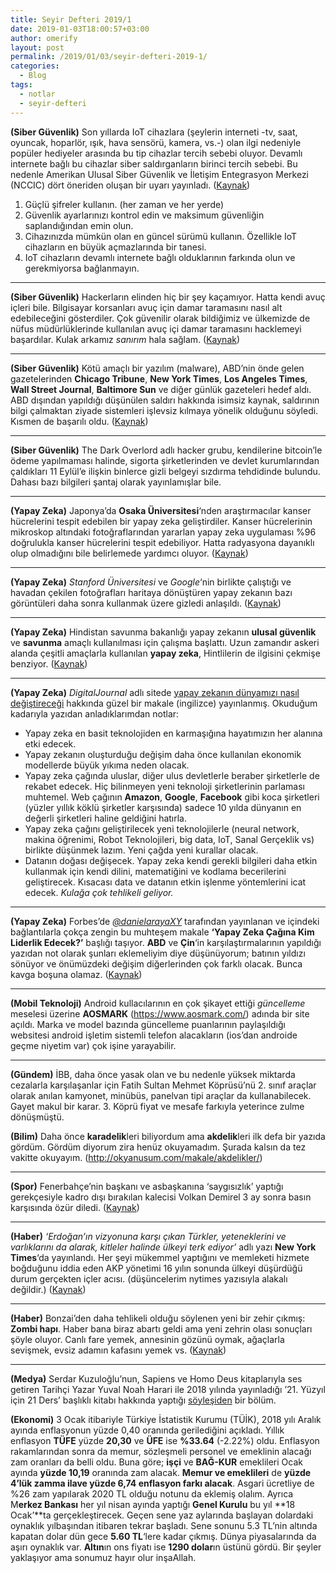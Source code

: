 ```yaml
---
title: Seyir Defteri 2019/1
date: 2019-01-03T18:00:57+03:00
author: omerify
layout: post
permalink: /2019/01/03/seyir-defteri-2019-1/
categories:
  - Blog
tags:
  - notlar
  - seyir-defteri
---
```


**(Siber Güvenlik)** Son yıllarda IoT cihazlara (şeylerin interneti -tv, saat, oyuncak, hoparlör, ışık, hava sensörü, kamera, vs.-) olan ilgi nedeniyle popüler hediyeler arasında bu tip cihazlar tercih sebebi oluyor. Devamlı internete bağlı bu cihazlar siber saldırganların birinci tercih sebebi. Bu nedenle Amerikan Ulusal Siber Güvenlik ve İletişim Entegrasyon Merkezi (NCCIC) dört öneriden oluşan bir uyarı yayınladı. (<a href="https://www.us-cert.gov/ncas/current-activity/2018/12/28/Securing-New-Devices" target="_blank" rel="noreferrer noopener nofollow">Kaynak</a>)

  1. Güçlü şifreler kullanın. (her zaman ve her yerde)
  2. Güvenlik ayarlarınızı kontrol edin ve maksimum güvenliğin saplandığından emin olun.
  3. Cihazınızda mümkün olan en güncel sürümü kullanın. Özellikle IoT cihazların en büyük açmazlarında bir tanesi.
  4. IoT cihazların devamlı internete bağlı olduklarının farkında olun ve gerekmiyorsa bağlanmayın.

<hr />

**(Siber Güvenlik)** Hackerların elinden hiç bir şey kaçamıyor. Hatta kendi avuç içleri bile. Bilgisayar korsanları avuç için damar taramasını nasıl alt edebileceğini gösterdiler. Çok güvenilir olarak bildiğimiz ve ülkemizde de nüfus müdürlüklerinde kullanılan avuç içi damar taramasını hacklemeyi başardılar. Kulak arkamız _sanırım_ hala sağlam. (<a href="https://motherboard.vice.com/en_us/article/59v8dk/hackers-fake-hand-vein-authentication-biometrics-chaos-communication-congress" target="_blank" rel="noreferrer noopener nofollow">Kaynak</a>)

<hr />

**(Siber Güvenlik)** Kötü amaçlı bir yazılım (malware), ABD’nin önde gelen gazetelerinden **Chicago Tribune**, **New York Times**, **Los Angeles Times**, **Wall Street Journal**, **Baltimore Sun** ve diğer günlük gazeteleri hedef aldı. ABD dışından yapıldığı düşünülen saldırı hakkında isimsiz kaynak, saldırının bilgi çalmaktan ziyade sistemleri işlevsiz kılmaya yönelik olduğunu söyledi. Kısmen de başarılı oldu. (<a href="http://www.ehackingnews.com/2019/01/malware-attack-disrupts-delivery-of.html" target="_blank" rel="noreferrer noopener nofollow">Kaynak</a>)

<hr />

**(Siber Güvenlik)** The Dark Overlord adlı hacker grubu, kendilerine bitcoin’le ödeme yapılmaması halinde, sigorta şirketlerinden ve devlet kurumlarından çaldıkları 11 Eylül’e ilişkin binlerce gizli belgeyi sızdırma tehdidinde bulundu. Dahası bazı bilgileri şantaj olarak yayınlamışlar bile.

<hr />

**(Yapay Zeka)** Japonya’da **Osaka Üniversitesi**‘nden araştırmacılar kanser hücrelerini tespit edebilen bir yapay zeka geliştirdiler. Kanser hücrelerinin mikroskop altındaki fotoğraflarından yararlan yapay zeka uygulaması %96 doğrulukla kanser hücrelerini tespit edebiliyor. Hatta radyasyona dayanıklı olup olmadığını bile belirlemede yardımcı oluyor. (<a href="https://www.teslarati.com/artificial-intelligence-ai-cancer-cell-detection/" target="_blank" rel="noreferrer noopener nofollow">Kaynak</a>)

<hr />

**(Yapay Zeka)** _Stanford Üniversitesi_ ve _Google_‘nin birlikte çalıştığı ve havadan çekilen fotoğrafları haritaya dönüştüren yapay zekanın bazı görüntüleri daha sonra kullanmak üzere gizledi anlaşıldı. (<a href="https://gadgets.ndtv.com/science/news/clever-artificial-intelligence-hides-information-to-cheat-later-at-given-task-1971017" target="_blank" rel="noreferrer noopener nofollow">Kaynak</a>)

<hr />

**(Yapay Zeka)** Hindistan savunma bakanlığı yapay zekanın **ulusal güvenlik** ve **savunma** amaçlı kullanılması için çalışma başlattı. Uzun zamandır askeri alanda çeşitli amaçlarla kullanılan **yapay zeka**, Hintlilerin de ilgisini çekmişe benziyor. (<a href="https://www.indiatoday.in/india/story/defence-ministry-forces-artificial-intelligence-1422245-2019-01-02" target="_blank" rel="noreferrer noopener nofollow">Kaynak</a>)

<hr />

**(Yapay Zeka)** _DigitalJournal_ adlı sitede <a href="http://www.digitaljournal.com/tech-and-science/technology/op-ed-how-artificial-intelligence-will-redesign-the-world/article/540094" target="_blank" rel="noreferrer noopener nofollow">yapay zekanın dünyamızı nasıl değiştireceği</a> hakkında güzel bir makale (ingilizce) yayınlanmış. Okuduğum kadarıyla yazıdan anladıklarımdan notlar:

  * Yapay zeka en basit teknolojiden en karmaşığına hayatımızın her alanına etki edecek.
  * Yapay zekanın oluşturduğu değişim daha önce kullanılan ekonomik modellerde büyük yıkıma neden olacak.
  * Yapay zeka çağında uluslar, diğer ulus devletlerle beraber şirketlerle de rekabet edecek. Hiç bilinmeyen yeni teknoloji şirketlerinin parlaması muhtemel. Web çağının **Amazon**, **Google**, **Facebook** gibi koca şirketleri (yüzler yıllık köklü şirketler karşısında) sadece 10 yılda dünyanın en değerli şirketleri haline geldiğini hatırla.
  * Yapay zeka çağını geliştirilecek yeni teknolojilerle (neural network, makina öğrenimi, Robot Teknolojileri, big data, IoT, Sanal Gerçeklik vs) birlikte düşünmek lazım. Yeni çağda yeni kurallar olacak.
  * Datanın doğası değişecek. Yapay zeka kendi gerekli bilgileri daha etkin kullanmak için kendi dilini, matematiğini ve kodlama becerilerini geliştirecek. Kısacası data ve datanın etkin işlenme yöntemlerini icat edecek. _Kulağa çok tehlikeli geliyor._

<hr />

**(Yapay Zeka)** Forbes’de <a href="https://twitter.com/DanielArayaXY" target="_blank" rel="noreferrer noopener nofollow"><em>@danielarayaXY</em></a> tarafından yayınlanan ve içindeki bağlantılarla çokça zengin bu muhteşem makale **‘Yapay Zeka Çağına Kim Liderlik Edecek?’** başlığı taşıyor. **ABD** ve **Çin**‘in karşılaştırmalarının yapıldığı yazıdan not olarak şunları eklemeliyim diye düşünüyorum; batının yıldızı sönüyor ve önümüzdeki değişim diğerlerinden çok farklı olacak. Bunca kavga boşuna olamaz. (<a href="https://www.forbes.com/sites/danielaraya/2019/01/01/who-will-lead-in-the-age-of-artificial-intelligence/amp/" target="_blank" rel="noreferrer noopener nofollow">Kaynak</a>)

<hr />

**(Mobil Teknoloji)** Android kullacılarının en çok şikayet ettiği _güncelleme_ meselesi üzerine **AOSMARK** (<a href="https://www.aosmark.com/" target="_blank" rel="noreferrer noopener nofollow">https://www.aosmark.com/</a>) adında bir site açıldı. Marka ve model bazında güncelleme puanlarının paylaşıldığı websitesi android işletim sistemli telefon alacakların (ios’dan androide geçme niyetim var) çok işine yarayabilir.

<hr />

**(Gündem)** İBB, daha önce yasak olan ve bu nedenle yüksek miktarda cezalarla karşılaşanlar için Fatih Sultan Mehmet Köprüsü’nü 2. sınıf araçlar olarak anılan kamyonet, minübüs, panelvan tipi araçlar da kullanabilecek. Gayet makul bir karar. 3. Köprü fiyat ve mesafe farkıyla yeterince zulme dönüşmüştü.

**(Bilim)** Daha önce **karadelik**leri biliyordum ama **akdelik**leri ilk defa bir yazıda gördüm. Gördüm diyorum zira henüz okuyamadım. Şurada kalsın da tez vakitte okuyayım. (<a href="http://okyanusum.com/makale/akdelikler/" target="_blank" rel="noreferrer noopener nofollow">http://okyanusum.com/makale/akdelikler/</a>)

<hr />

**(Spor)** Fenerbahçe’nin başkanı ve asbaşkanına ‘saygısızlık’ yaptığı gerekçesiyle kadro dışı bırakılan kalecisi Volkan Demirel 3 ay sonra basın karşısında özür diledi. (<a href="https://www.haberturk.com/volkan-demirel-konusuyor-canli-yayin-2280193-spor" target="_blank" rel="noreferrer noopener nofollow">Kaynak</a>)

<hr />

**(Haber)** _‘Erdoğan’ın vizyonuna karşı çıkan Türkler, yeteneklerini ve varlıklarını da alarak, kitleler halinde ülkeyi terk ediyor’_ adlı yazı **New York Times**‘da yayınlandı. Her şeyi mükemmel yaptığını ve memleketi hizmete boğduğunu iddia eden AKP yönetimi 16 yılın sonunda ülkeyi düşürdüğü durum gerçekten içler acısı. (düşüncelerim nytimes yazısıyla alakalı değildir.) (<a href="https://www.nytimes.com/2019/01/02/world/europe/turkey-emigration-erdogan.html" target="_blank" rel="noreferrer noopener nofollow">Kaynak</a>)

<hr />

**(Haber)** Bonzai’den daha tehlikeli olduğu söylenen yeni bir zehir çıkmış: **Zombi hapı**. Haber bana biraz abartı geldi ama yeni zehrin olası sonuçları şöyle oluyor. Canlı fare yemek, annesinin gözünü oymak, ağaçlarla sevişmek, evsiz adamın kafasını yemek vs. (<a href="https://www.mynet.com/bonzai-den-sonra-yeni-kabus-zombi-hapi-mi-190101133958" target="_blank" rel="noreferrer noopener nofollow">Kaynak</a>)

<hr />

**(Medya)** Serdar Kuzuloğlu’nun, Sapiens ve Homo Deus kitaplarıyla ses getiren Tarihçi Yazar Yuval Noah Harari ile 2018 yılında yayınladığı ’21. Yüzyıl için 21 Ders’ başlıklı kitabı hakkında yaptığı [söyleşiden](https://www.youtube.com/watch?v=lOwnSPIr9iU) bir bölüm.

**(Ekonomi)** 3 Ocak itibariyle Türkiye İstatistik Kurumu (TÜİK), 2018 yılı Aralık ayında enflasyonun yüzde 0,40 oranında gerilediğini açıkladı. Yıllık enflasyon **TÜFE** yüzde **20,30** ve **ÜFE** ise **%33.64** (-2.22%) oldu. Enflasyon rakamlarından sonra da memur, sözleşmeli personel ve emeklinin alacağı zam oranları da belli oldu. Buna göre; **işçi** ve **BAĞ-KUR** emeklileri Ocak ayında **yüzde 10,19** oranında zam alacak. **Memur ve emeklileri** de **yüzde 4’lük zamma ilave yüzde 6,74 enflasyon farkı alacak**. Asgari ücretliye de %26 zam yapılarak 2020 TL olduğu notunu da eklemiş olalım. Ayrıca M**erkez Bankası** her yıl nisan ayında yaptığı **Genel Kurulu** bu yıl **18 Ocak’**ta gerçekleştirecek. Geçen sene yaz aylarında başlayan dolardaki oynaklık yılbaşından itibaren tekrar başladı. Sene sonunu 5.3 TL’nin altında kapatan dolar dün gece **5.60 TL**‘lere kadar çıkmış. Dünya piyasalarında da aşırı oynaklık var. **Altın**ın ons fiyatı ise **1290 dolar**ın üstünü gördü. Bir şeyler yaklaşıyor ama sonumuz hayır olur inşaAllah.